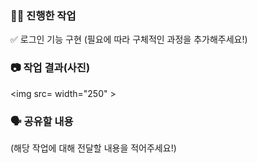 ### 👩‍🌾 진행한 작업
✅ 로그인 기능 구현
(필요에 따라 구체적인 과정을 추가해주세요!)

### 📷 작업 결과(사진)
<img src= width="250" >

### 🗣️ 공유할 내용
(해당 작업에 대해 전달할 내용을 적어주세요!)
